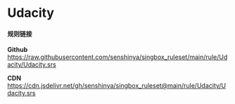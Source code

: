 # Udacity

#### 规则链接

**Github**
https://raw.githubusercontent.com/senshinya/singbox_ruleset/main/rule/Udacity/Udacity.srs

**CDN**
https://cdn.jsdelivr.net/gh/senshinya/singbox_ruleset@main/rule/Udacity/Udacity.srs